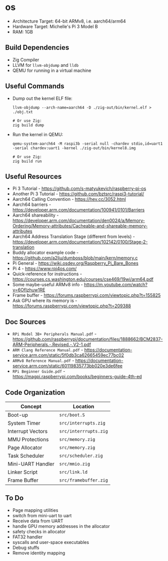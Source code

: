 # os

- Architecture Target: 64-bit ARMv8, i.e. aarch64/arm64
- Hardware Target: Michelle's Pi 3 Model B
- RAM: 1GB

## Build Dependencies
- Zig Compiler
- LLVM for `llvm-objdump` and `lldb`
- QEMU for running in a virtual machine

## Useful Commands
- Dump out the kernel ELF file:
  ```
  llvm-objdump --arch-name=aarch64 -D ./zig-out/bin/kernel.elf > ./obj.txt

  # Or use Zig:
  zig build dump
  ```

- Run the kernel in QEMU:
  ```
  qemu-system-aarch64 -M raspi3b -serial null -chardev stdio,id=uart1 -serial chardev:uart1 -kernel ./zig-out/bin/kernel8.img

  # Or use Zig:
  zig build run
  ```

## Useful Resources
- Pi 3 Tutorial - https://github.com/s-matyukevich/raspberry-pi-os
- Another Pi 3 Tutorial - https://github.com/bztsrc/raspi3-tutorial/
- Aarch64 Calling Convention - https://hev.cc/3052.html
- Aarch64 barriers - https://developer.arm.com/documentation/100941/0101/Barriers
- Aarch64 shareability - https://developer.arm.com/documentation/den0024/a/Memory-Ordering/Memory-attributes/Cacheable-and-shareable-memory-attributes
- Aarch64 Address Translation Stage (different from levels) - https://developer.arm.com/documentation/102142/0100/Stage-2-translation
- Buddy allocator example code - https://github.com/a2liu/dumboss/blob/main/kern/memory.c
- Pi General - https://wiki.osdev.org/Raspberry_Pi_Bare_Bones
- Pi 4 - https://www.rpi4os.com/
- Quick-reference for instructions - https://courses.cs.washington.edu/courses/cse469/19wi/arm64.pdf
- Some maybe-useful ARMv8 info - https://m.youtube.com/watch?v=6OfIzhuw1RE
- Frame buffer - https://forums.raspberrypi.com/viewtopic.php?t=155825
- Ask GPU where its memory is - https://forums.raspberrypi.com/viewtopic.php?t=209388

## Doc Sources
- `RPi Model 3B+ Peripherals Manual.pdf` - https://github.com/raspberrypi/documentation/files/1888662/BCM2837-ARM-Peripherals.-.Revised.-.V2-1.pdf
- `ARM Clang Reference Manual.pdf` - https://documentation-service.arm.com/static/5f0db3ca62665459ec77bc02
- `ARMv8 Reference Manual.pdf` - https://documentation-service.arm.com/static/60119835773bb020e3de6fee
- `RPi Beginner Guide.pdf` - https://magpi.raspberrypi.com/books/beginners-guide-4th-ed

## Code Organization

Concept                 | Location
---                     | ---
Boot-up                 | `src/boot.S`
System Timer            | `src/interrupts.zig`
Interrupt Vectors       | `src/interrrupts.zig`
MMU Protections         | `src/memory.zig`
Page Allocator          | `src/memory.zig`
Task Scheduler          | `src/scheduler.zig`
Mini-UART Handler       | `src/mmio.zig`
Linker Script           | `src/link.ld`
Frame Buffer            | `src/framebuffer.zig`

## To Do
- Page mapping utilities
- switch from mini-uart to uart
- Receive data from UART
- handle GPU memory addresses in the allocator
- safety checks in allocator
- FAT32 handler
- syscalls and user-space executables
- Debug stuffs
- Remove identity mapping
